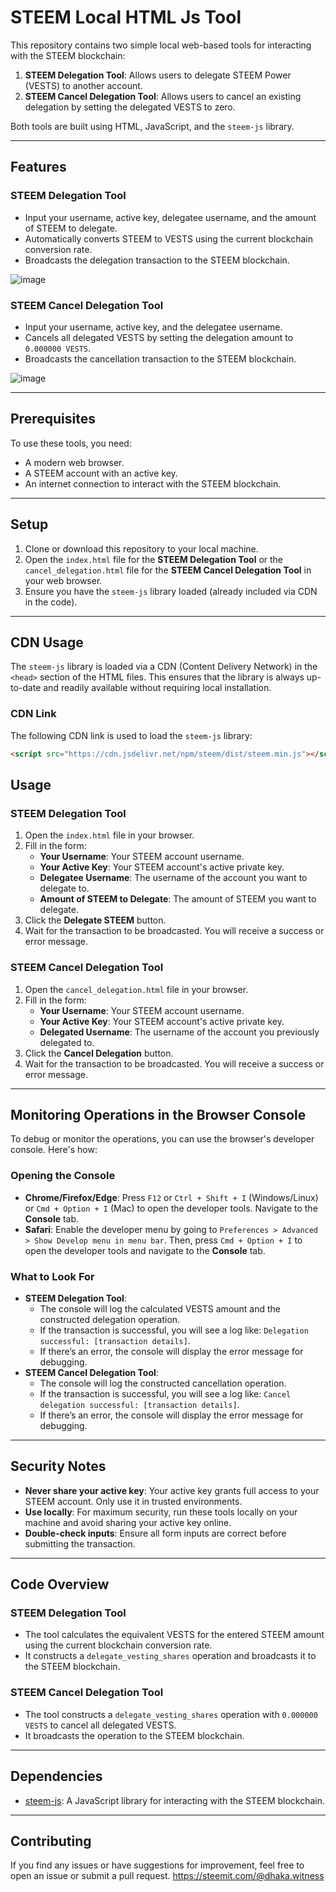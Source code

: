 # STEEM Local HTML Js Tool

This repository contains two simple local web-based tools for interacting with the STEEM blockchain:
1. **STEEM Delegation Tool**: Allows users to delegate STEEM Power (VESTS) to another account.
2. **STEEM Cancel Delegation Tool**: Allows users to cancel an existing delegation by setting the delegated VESTS to zero.

Both tools are built using HTML, JavaScript, and the `steem-js` library.

---

## Features

### STEEM Delegation Tool
- Input your username, active key, delegatee username, and the amount of STEEM to delegate.
- Automatically converts STEEM to VESTS using the current blockchain conversion rate.
- Broadcasts the delegation transaction to the STEEM blockchain.

![image](https://github.com/user-attachments/assets/a530529c-a686-4669-9c9a-933a7157e4d3)


### STEEM Cancel Delegation Tool
- Input your username, active key, and the delegatee username.
- Cancels all delegated VESTS by setting the delegation amount to `0.000000 VESTS`.
- Broadcasts the cancellation transaction to the STEEM blockchain.

![image](https://github.com/user-attachments/assets/c1df38d7-cc1f-47ff-a731-7f4a3900f23a)

---

## Prerequisites

To use these tools, you need:
- A modern web browser.
- A STEEM account with an active key.
- An internet connection to interact with the STEEM blockchain.

---

## Setup

1. Clone or download this repository to your local machine.
2. Open the `index.html` file for the **STEEM Delegation Tool** or the `cancel_delegation.html` file for the **STEEM Cancel Delegation Tool** in your web browser.
3. Ensure you have the `steem-js` library loaded (already included via CDN in the code).

---

## CDN Usage

The `steem-js` library is loaded via a CDN (Content Delivery Network) in the `<head>` section of the HTML files. This ensures that the library is always up-to-date and readily available without requiring local installation.

### CDN Link
The following CDN link is used to load the `steem-js` library:
```html
<script src="https://cdn.jsdelivr.net/npm/steem/dist/steem.min.js"></script>
```

## Usage

### STEEM Delegation Tool
1. Open the `index.html` file in your browser.
2. Fill in the form:
   - **Your Username**: Your STEEM account username.
   - **Your Active Key**: Your STEEM account's active private key.
   - **Delegatee Username**: The username of the account you want to delegate to.
   - **Amount of STEEM to Delegate**: The amount of STEEM you want to delegate.
3. Click the **Delegate STEEM** button.
4. Wait for the transaction to be broadcasted. You will receive a success or error message.

### STEEM Cancel Delegation Tool
1. Open the `cancel_delegation.html` file in your browser.
2. Fill in the form:
   - **Your Username**: Your STEEM account username.
   - **Your Active Key**: Your STEEM account's active private key.
   - **Delegated Username**: The username of the account you previously delegated to.
3. Click the **Cancel Delegation** button.
4. Wait for the transaction to be broadcasted. You will receive a success or error message.

---

## Monitoring Operations in the Browser Console

To debug or monitor the operations, you can use the browser's developer console. Here's how:

### Opening the Console
- **Chrome/Firefox/Edge**: Press `F12` or `Ctrl + Shift + I` (Windows/Linux) or `Cmd + Option + I` (Mac) to open the developer tools. Navigate to the **Console** tab.
- **Safari**: Enable the developer menu by going to `Preferences > Advanced > Show Develop menu in menu bar`. Then, press `Cmd + Option + I` to open the developer tools and navigate to the **Console** tab.

### What to Look For
- **STEEM Delegation Tool**:
  - The console will log the calculated VESTS amount and the constructed delegation operation.
  - If the transaction is successful, you will see a log like: `Delegation successful: [transaction details]`.
  - If there’s an error, the console will display the error message for debugging.
- **STEEM Cancel Delegation Tool**:
  - The console will log the constructed cancellation operation.
  - If the transaction is successful, you will see a log like: `Cancel delegation successful: [transaction details]`.
  - If there’s an error, the console will display the error message for debugging.


---

## Security Notes
- **Never share your active key**: Your active key grants full access to your STEEM account. Only use it in trusted environments.
- **Use locally**: For maximum security, run these tools locally on your machine and avoid sharing your active key online.
- **Double-check inputs**: Ensure all form inputs are correct before submitting the transaction.

---

## Code Overview

### STEEM Delegation Tool
- The tool calculates the equivalent VESTS for the entered STEEM amount using the current blockchain conversion rate.
- It constructs a `delegate_vesting_shares` operation and broadcasts it to the STEEM blockchain.

### STEEM Cancel Delegation Tool
- The tool constructs a `delegate_vesting_shares` operation with `0.000000 VESTS` to cancel all delegated VESTS.
- It broadcasts the operation to the STEEM blockchain.

---

## Dependencies
- [steem-js](https://github.com/steemit/steem-js): A JavaScript library for interacting with the STEEM blockchain.

---

## Contributing
If you find any issues or have suggestions for improvement, feel free to open an issue or submit a pull request.
https://steemit.com/@dhaka.witness
